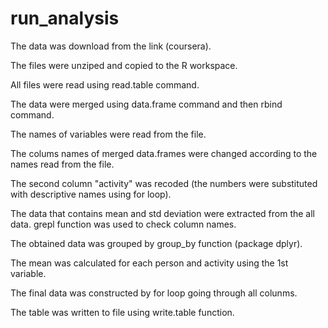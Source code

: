 # run_analysis

The data was download from the link (coursera).

The files were unziped and copied to the R workspace. 

All files were read using read.table command. 

The data were merged using data.frame command and then rbind command. 

The names of variables were read from the file.  

The colums names of merged data.frames were changed according to the names read from the file.

The second column "activity" was recoded (the numbers were substituted with descriptive names using for loop).

The data that contains mean and std deviation were extracted from the all data. grepl function was used to check column names.

The obtained data was grouped by group_by function (package dplyr). 

The mean was calculated for each person and activity using the 1st variable. 

The final data was constructed by for loop going through all colunms.

The table was written to file using write.table function.



